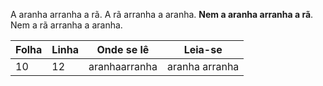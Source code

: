 A aranha arranha a rã. A rã arranha a aranha. **Nem a aranha arranha a rã**. Nem a rã arranha a aranha.

Folha| Linha| Onde se lê     | Leia-se
-----|------|----------------|----------------
10   |12    |aranhaarranha   | aranha arranha
